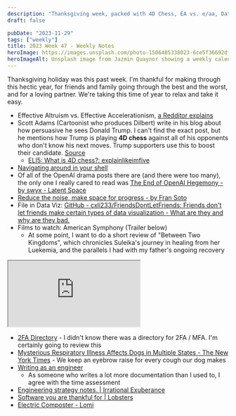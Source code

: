 ```yaml
---
description: "Thanksgiving week, packed with 4D Chess, EA vs. e/aa, Data Viz Guidelines, American Symphony, and an electric home composter."
draft: false

pubDate: "2023-11-29"
tags: ["weekly"]
title: 2023 Week 47 - Weekly Notes
heroImage: https://images.unsplash.com/photo-1506485338023-6ce5f36692df?ixlib=rb-4.0.3&ixid=M3wxMjA3fDB8MHxwaG90by1wYWdlfHx8fGVufDB8fHx8fA%3D%3D&auto=format&fit=crop&w=2370&q=80
heroImageAlt: Unsplash image from Jazmin Quaynor showing a weekly calendar
---
```


Thanksgiving holiday was this past week. I'm thankful for making through this hectic year, for friends and family going through the best and the worst, and for a loving partner. We're taking this time of year to relax and take it easy.

- Effective Altruism vs. Effective Accelerationism, [a Redditor explains](https://www.reddit.com/r/singularity/comments/17yxl1x/comment/k9xiq16/?context=3)
- Scott Adams (Cartoonist who produces Dilbert) write in his blog about how persuasive he sees Donald Trump. I can't find the exact post, but he mentions how Trump is playing **4D chess** against all of his opponents who don't know his next moves. Trump supporters use this to boost their candidate. [Source](https://www.reddit.com/r/OutOfTheLoop/comments/4tm5m2/what_is_the_originsource_of_the_4d_chess_comments/)
  - [ELI5: What is 4D chess?: explainlikeimfive](https://www.reddit.com/r/explainlikeimfive/comments/nsyn4f/eli5_what_is_4d_chess/)
- [Navigating around in your shell](https://blog.meain.io/2023/navigating-around-in-shell/?utm_source=tldrnewsletter)
- Of all of the OpenAI drama posts there are (and there were too many), the only one I really cared to read was [The End of OpenAI Hegemony - by swyx - Latent Space](https://www.latent.space/p/the-end-of-openai)
- [Reduce the noise, make space for progress - by Fran Soto](https://strategizeyourcareer.substack.com/p/reduce-the-noise-make-space-for-progress?utm_source=tldrwebdev)
- File in Data Viz: [GitHub - cxli233/FriendsDontLetFriends: Friends don't let friends make certain types of data visualization - What are they and why are they bad.](https://github.com/cxli233/FriendsDontLetFriends?utm_source=tldrwebdev)
- Films to watch: American Symphony (Trailer below)
  - At some point, I want to do a short review of "Between Two Kingdoms", which chronicles Suleika's journey in healing from her Luekemia, and the parallels I had with my father's ongoing recovery

<iframe
  class="aspect-video w-full my-2"
  src="https://www.youtube.com/embed/wKSMsdq8ONs"
  title="YouTube video player"
  allow="accelerometer; autoplay; clipboard-write; encrypted-media; gyroscope; picture-in-picture; web-share"
  allowfullscreen></iframe>

- [2FA Directory](https://2fa.directory/about/) - I didn't know there was a directory for 2FA / MFA. I'm certainly going to review this
- [Mysterious Respiratory Illness Affects Dogs in Multiple States - The New York Times](https://www.nytimes.com/2023/11/20/science/dog-respiratory-illness-us.html) - We keep an eyebrow raise for every cough our dog makes
- [Writing as an engineer](https://alexanderell.is/posts/writing-swe/)
  - As someone who writes a lot more documentation than I used to, I agree with the time assessment
- [Engineering strategy notes. | Irrational Exuberance](https://lethain.com/strategy-notes/)
- [Software you are thankful for | Lobsters](https://lobste.rs/s/endspx/software_you_are_thankful_for?utm_source=tldrnewsletter)
- [Electric Composter - Lomi](https://lomi.com/products/lomi?irgwc=1)
